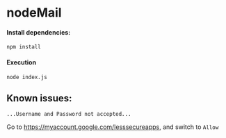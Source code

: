 # nodeMail

#### Install dependencies:
```
npm install
```

#### Execution
```
node index.js
```

## Known issues:
```
...Username and Password not accepted...
```
Go to https://myaccount.google.com/lesssecureapps, and switch to `Allow`